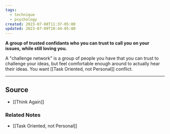 ```yaml
---
tags:
  - technique
  - psychology
created: 2023-07-08T11:37-05:00
updated: 2023-07-09T10:44-05:00
---
```

**A group of trusted confidants who you can trust to call you on your issues, while still loving you.**

A "challenge network" is a group of people you have that you can trust to challenge your ideas, but feel comfortable enough around to actually hear their ideas. You want [[Task Oriented, not Personal]] conflict.

---

## Source
- [[Think Again]]

### Related Notes
- [[Task Oriented, not Personal]]